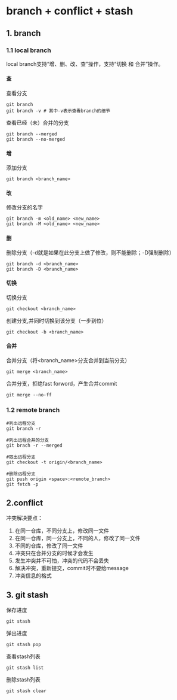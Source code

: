 # branch + conflict + stash #

## 1. branch ##

### 1.1 local branch ###

local branch支持“增、删、改、查”操作，支持“切换 和 合并”操作。

#### 查 ####

查看分支

	git branch
	git branch -v # 其中-v表示查看branch的细节

查看已经（未）合并的分支

	git branch --merged
	git branch --no-merged

#### 增 ####

添加分支

	git branch <branch_name>

#### 改 ####

修改分支的名字

	git branch -m <old_name> <new_name>
	git branch -M <old_name> <new_name>

#### 删 ####

删除分支（-d就是如果在此分支上做了修改，则不能删除；-D强制删除）

	git branch -d <branch_name>
	git branch -D <branch_name>	

#### 切换 ####

切换分支

	git checkout <branch_name>

创建分支,并同时切换到该分支（一步到位）

	git checkout -b <branch_name>

#### 合并 ####

合并分支（将<branch_name>分支合并到当前分支）

	git merge <branch_name>

合并分支，拒绝fast forword，产生合并commit

	git merge --no-ff

### 1.2 remote branch ###

	#列出远程分支
	git branch -r

	#列出远程合并的分支
	git brach -r --merged

	#取出远程分支
	git checkout -t origin/<branch_name>

	#删除远程分支
	git push origin <space>:<remote_branch>
	git fetch -p

## 2.conflict ##

冲突解决要点：

1. 在同一仓库，不同分支上，修改同一文件
2. 在同一仓库，同一分支上，不同的人，修改了同一文件
3. 不同的仓库，修改了同一文件
4. 冲突只在合并分支的时候才会发生
5. 发生冲突并不可怕，冲突的代码不会丢失
6. 解决冲突，重新提交，commit时不要给message
7. 冲突信息的格式



## 3. git stash ##

保存进度

	git stash

弹出进度

	git stash pop

查看stash列表

	git stash list

删除stash列表

	git stash clear



